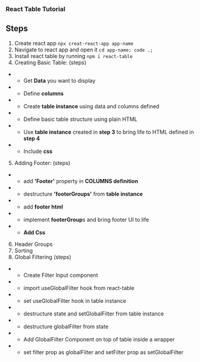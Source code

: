 ### React Table Tutorial

## Steps

1. Create react app `npx creat-react-app app-name`
2. Navigate to react app and open it `cd app-name; code .;`
3. Install react table by running `npm i react-table`
4. Creating Basic Table: (steps)

- - Get **Data** you want to display
- - Define **columns**
- - Create **table instance** using data and columns defined
- - Define basic table structure using plain HTML
- - Use **table instance** created in **step 3** to bring life to HTML defined in **step 4**
- - Include **css**

5. Adding Footer: (steps)

- - add **'Footer'** property in **COLUMNS definition**
- - destructure **'footerGroups'** from **table instance**
- - add **footer html**
- - implement **footerGroup**s and bring footer UI to life
- - **Add Css**

6. Header Groups
7. Sorting
8. Global Filtering (steps)

- - Create Filter Input component
- - import useGlobalFilter hook from react-table
- - set useGlobalFilter hook in table instance
- - destructure state and setGlobalFilter from table instance
- - destructure globalFilter from state
- - Add GlobalFilter Component on top of table inside a wrapper
- - set filter prop as globalFilter and setFilter prop as setGlobalFilter
